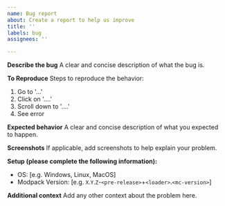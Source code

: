 ```yaml
---
name: Bug report
about: Create a report to help us improve
title: ''
labels: bug
assignees: ''

---
```


**Describe the bug**
A clear and concise description of what the bug is.

**To Reproduce**
Steps to reproduce the behavior:
1. Go to '...'
2. Click on '....'
3. Scroll down to '....'
4. See error

**Expected behavior**
A clear and concise description of what you expected to happen.

**Screenshots**
If applicable, add screenshots to help explain your problem.

**Setup (please complete the following information):**
 - OS: [e.g. Windows, Linux, MacOS]
 - Modpack Version: [e.g. `X`.`Y`.`Z`-`<pre-release>`+`<loader>`.`<mc-version>`]

**Additional context**
Add any other context about the problem here.
